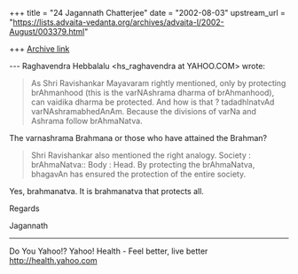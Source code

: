 +++
title = "24 Jagannath Chatterjee"
date = "2002-08-03"
upstream_url = "https://lists.advaita-vedanta.org/archives/advaita-l/2002-August/003379.html"

+++
[Archive link](https://lists.advaita-vedanta.org/archives/advaita-l/2002-August/003379.html)

--- Raghavendra Hebbalalu <hs_raghavendra at YAHOO.COM>
wrote:

> As Shri Ravishankar Mayavaram rightly mentioned,
> only
> by protecting brAhmanhood (this is the varNAshrama
> dharma of brAhmanhood), can vaidika dharma be
> protected. And how is that ? tadadhInatvAd
> varNAshramabhedAnAm. Because the divisions of varNa
> and Ashrama follow brAhmaNatva.
>
The varnashrama Brahmana or those who have attained
the Brahman?

> Shri Ravishankar also mentioned the right analogy.
> Society : brAhmaNatva:: Body : Head. By protecting
> the
> brAhmaNatva, bhagavAn has ensured the protection of
> the entire society.

Yes, brahmanatva. It is brahmanatva that protects all.

Regards

Jagannath

__________________________________________________
Do You Yahoo!?
Yahoo! Health - Feel better, live better
http://health.yahoo.com

